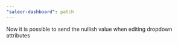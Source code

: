 ```yaml
---
"saleor-dashboard": patch
---
```


Now it is possible to send the nullish value when editing dropdown attributes
